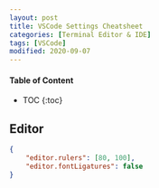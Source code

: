 ```yaml
---
layout: post
title: VSCode Settings Cheatsheet
categories: [Terminal Editor & IDE]
tags: [VSCode]
modified: 2020-09-07
---
```


#### Table of Content
* TOC
{:toc}


## Editor

```json
{
    "editor.rulers": [80, 100],
    "editor.fontLigatures": false
}
```

